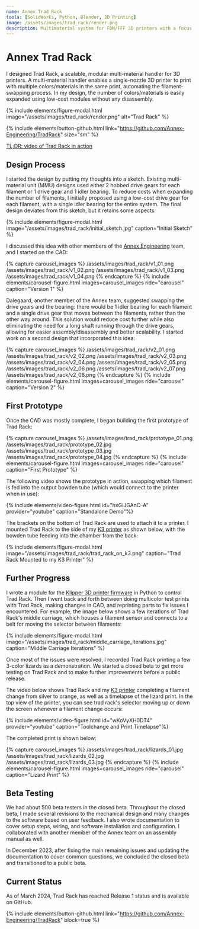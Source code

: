 ```yaml
---
name: Annex Trad Rack
tools: [SolidWorks, Python, Blender, 3D Printing]
image: /assets/images/trad_rack/render.png
description: Multimaterial system for FDM/FFF 3D printers with a focus on scalability at low cost.
---
```


# Annex Trad Rack

I designed Trad Rack, a scalable, modular multi-material handler for 3D
printers. A multi-material handler enables a single-nozzle 3D printer to print
with multiple colors/materials in the same print, automating the
filament-swapping process. In my design, the number of colors/materials is
easily expanded using low-cost modules without any disassembly.

{% include elements/figure-modal.html image="/assets/images/trad_rack/render.png" alt="Trad Rack" %}

{% include elements/button-github.html link="https://github.com/Annex-Engineering/TradRack" size="sm" %}

[TL;DR: video of Trad Rack in action](#trad-rack-in-action)

## Design Process

I started the design by putting my thoughts into a sketch. Existing
multi-material unit (MMU) designs used either 2 hobbed drive gears for each
filament or 1 drive gear and 1 idler bearing. To reduce costs when expanding the
number of filaments, I initially proposed using a low-cost drive gear for each
filament, with a single idler bearing for the entire system. The final design
deviates from this sketch, but it retains some aspects:

{% include elements/figure-modal.html image="/assets/images/trad_rack/initial_sketch.jpg" caption="Initial Sketch" %}

I discussed this idea with other members of the
[Annex Engineering](https://annex.engineering) team, and I started on the CAD:

{% capture carousel_images %}
/assets/images/trad_rack/v1_01.png
/assets/images/trad_rack/v1_02.png
/assets/images/trad_rack/v1_03.png
/assets/images/trad_rack/v1_04.png
{% endcapture %}
{% include elements/carousel-figure.html images=carousel_images ride="carousel" caption="Version 1" %}

Dalegaard, another member of the Annex team, suggested swapping the drive gears
and the bearing: there would be 1 idler bearing for each filament and a single
drive gear that moves between the filaments, rather than the other way around.
This solution would reduce cost further while also eliminating the need for a
long shaft running through the drive gears, allowing for easier
assembly/disassembly and better scalability. I started work on a second design
that incorporated this idea:

{% capture carousel_images %}
/assets/images/trad_rack/v2_01.png
/assets/images/trad_rack/v2_02.png
/assets/images/trad_rack/v2_03.png
/assets/images/trad_rack/v2_04.png
/assets/images/trad_rack/v2_05.png
/assets/images/trad_rack/v2_06.png
/assets/images/trad_rack/v2_07.png
/assets/images/trad_rack/v2_08.png
{% endcapture %}
{% include elements/carousel-figure.html images=carousel_images ride="carousel" caption="Version 2" %}

## First Prototype

Once the CAD was mostly complete, I began building the first prototype of Trad
Rack:

{% capture carousel_images %}
/assets/images/trad_rack/prototype_01.png
/assets/images/trad_rack/prototype_02.jpg
/assets/images/trad_rack/prototype_03.jpg
/assets/images/trad_rack/prototype_04.jpg
{% endcapture %}
{% include elements/carousel-figure.html images=carousel_images ride="carousel" caption="First Prototype" %}

The following video shows the prototype in action, swapping which filament is
fed into the output bowden tube (which would connect to the printer when in
use):

{% include elements/video-figure.html id="hxGiJGAnO-A" provider="youtube" caption="Standalone Demo"%}

The brackets on the bottom of Trad Rack are used to attach it to a printer.
I mounted Trad Rack to the side of my [K3 printer](/projects/02-k3) as shown
below, with the bowden tube feeding into the chamber
from the back:

{% include elements/figure-modal.html image="/assets/images/trad_rack/trad_rack_on_k3.png" caption="Trad Rack Mounted to my K3 Printer" %}

## Further Progress

I wrote a module for the
[Klipper 3D printer firmware](https://www.klipper3d.org/) in Python to control
Trad Rack. Then I went back and forth between doing multicolor test prints with
Trad Rack, making changes in CAD, and reprinting parts to fix issues I
encountered. For example, the image below shows a few iterations of Trad Rack's
middle carriage, which houses a filament sensor and connects to a belt for
moving the selector between filaments:

{% include elements/figure-modal.html image="/assets/images/trad_rack/middle_carriage_iterations.jpg" caption="Middle Carriage Iterations" %}

Once most of the issues were resolved, I recorded Trad Rack printing a few
3-color lizards as a demonstration. We started a closed beta to get more testing
on Trad Rack and to make further improvements before a public release.

<div id="trad-rack-in-action"></div>

The video below shows Trad Rack and my [K3 printer](/projects/02-k3) completing
a filament change from silver to orange, as well as a timelapse of the lizard
print. In the top view of the printer, you can see trad rack's selector moving
up or down the screen whenever a filament change occurs:

{% include elements/video-figure.html id="wKoVyXH0DT4" provider="youtube" caption="Toolchange and Print Timelapse"%}

The completed print is shown below:

{% capture carousel_images %}
/assets/images/trad_rack/lizards_01.jpg
/assets/images/trad_rack/lizards_02.jpg
/assets/images/trad_rack/lizards_03.jpg
{% endcapture %}
{% include elements/carousel-figure.html images=carousel_images ride="carousel" caption="Lizard Print" %}

## Beta Testing

We had about 500 beta testers in the closed beta. Throughout the closed beta, I
made several revisions to the mechanical design and many changes to the software
based on user feedback. I also wrote documentation to cover setup steps, wiring,
and software installation and configuration. I collaborated with another member
of the Annex team on an assembly manual as well.

In December 2023, after fixing the main remaining issues and updating the
documentation to cover common questions, we concluded the closed beta and
transitioned to a public beta.

## Current Status

As of March 2024, Trad Rack has reached Release 1 status and is available on
GitHub.

{% include elements/button-github.html link="https://github.com/Annex-Engineering/TradRack" block=true %}
